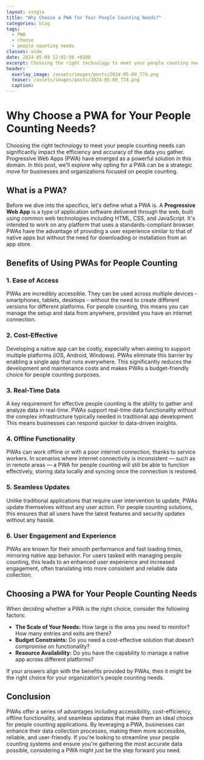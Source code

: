 ```yaml
---
layout: single
title: "Why Choose a PWA for Your People Counting Needs?"
categories: blog
tags:
  - PWA
  - choose
  - people counting needs
classes: wide
date: 2024-05-09 12:02:50 +0100
excerpt: Choosing the right technology to meet your people counting needs can significantly impact the efficiency and accuracy of the data you gather.
header:
  overlay_image: /assets/images/posts/2024-05-09_774.png
  teaser: /assets/images/posts/2024-05-09_774.png
  caption: 
---
```

  
# Why Choose a PWA for Your People Counting Needs?

Choosing the right technology to meet your people counting needs can significantly impact the efficiency and accuracy of the data you gather. Progressive Web Apps (PWA) have emerged as a powerful solution in this domain. In this post, we'll explore why opting for a PWA can be a strategic move for businesses and organizations focused on people counting.

## What is a PWA?

Before we dive into the specifics, let's define what a PWA is. A **Progressive Web App** is a type of application software delivered through the web, built using common web technologies including HTML, CSS, and JavaScript. It's intended to work on any platform that uses a standards-compliant browser. PWAs have the advantage of providing a user experience similar to that of native apps but without the need for downloading or installation from an app store.

## Benefits of Using PWAs for People Counting

### 1. **Ease of Access**
    
PWAs are incredibly accessible. They can be used across multiple devices - smartphones, tablets, desktops - without the need to create different versions for different platforms. For people counting, this means you can manage the setup and data from anywhere, provided you have an internet connection.

### 2. **Cost-Effective**
    
Developing a native app can be costly, especially when aiming to support multiple platforms (iOS, Android, Windows). PWAs eliminate this barrier by enabling a single app that runs everywhere. This significantly reduces the development and maintenance costs and makes PWAs a budget-friendly choice for people counting purposes.

### 3. **Real-Time Data**
    
A key requirement for effective people counting is the ability to gather and analyze data in real-time. PWAs support real-time data functionality without the complex infrastructure typically needed in traditional app development. This means businesses can respond quicker to data-driven insights.

### 4. **Offline Functionality**
    
PWAs can work offline or with a poor internet connection, thanks to service workers. In scenarios where internet connectivity is inconsistent — such as in remote areas — a PWA for people counting will still be able to function effectively, storing data locally and syncing once the connection is restored.

### 5. **Seamless Updates**
    
Unlike traditional applications that require user intervention to update, PWAs update themselves without any user action. For people counting solutions, this ensures that all users have the latest features and security updates without any hassle.

### 6. **User Engagement and Experience**
    
PWAs are known for their smooth performance and fast loading times, mirroring native app behavior. For users tasked with managing people counting, this leads to an enhanced user experience and increased engagement, often translating into more consistent and reliable data collection.

## Choosing a PWA for Your People Counting Needs

When deciding whether a PWA is the right choice, consider the following factors:

- **The Scale of Your Needs:** How large is the area you need to monitor? How many entries and exits are there?
- **Budget Constraints:** Do you need a cost-effective solution that doesn’t compromise on functionality?
- **Resource Availability:** Do you have the capability to manage a native app across different platforms?

If your answers align with the benefits provided by PWAs, then it might be the right choice for your organization's people counting needs.

## Conclusion

PWAs offer a series of advantages including accessibility, cost-efficiency, offline functionality, and seamless updates that make them an ideal choice for people counting applications. By leveraging a PWA, businesses can enhance their data collection processes, making them more accessible, reliable, and user-friendly. If you're looking to streamline your people counting systems and ensure you're gathering the most accurate data possible, considering a PWA might just be the step forward you need.